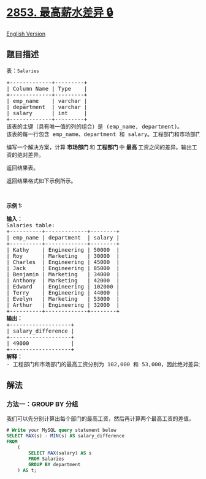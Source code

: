 # [2853. 最高薪水差异 🔒](https://leetcode.cn/problems/highest-salaries-difference)

[English Version](/solution/2800-2899/2853.Highest%20Salaries%20Difference/README_EN.md)

<!-- tags:数据库 -->

<!-- difficulty:简单 -->

## 题目描述

<!-- 这里写题目描述 -->

<p>表：<code><font face="monospace">Salaries</font></code></p>

<pre>
+-------------+---------+ 
| Column Name | Type    | 
+-------------+---------+ 
| emp_name    | varchar | 
| department  | varchar | 
| salary      | int     |
+-------------+---------+
该表的主键（具有唯一值的列的组合）是 (emp_name, department)。 
该表的每一行包含 emp_name、department 和 salary。工程部门和市场部门至少会有一条记录。
</pre>

<p>编写一个解决方案，计算&nbsp;<strong>市场部门&nbsp;</strong>和&nbsp;<strong>工程部门&nbsp;</strong>中&nbsp;<strong>最高&nbsp;</strong>工资之间的差异。输出工资的绝对差异。</p>

<p>返回结果表。</p>

<p>返回结果格式如下示例所示。</p>

<p>&nbsp;</p>

<p><strong class="example">示例 1:</strong></p>

<pre>
<b>输入：</b>
Salaries table:
+----------+-------------+--------+
| emp_name | department  | salary |
+----------+-------------+--------+
| Kathy    | Engineering | 50000  |
| Roy      | Marketing   | 30000  |
| Charles  | Engineering | 45000  |
| Jack     | Engineering | 85000  | 
| Benjamin | Marketing   | 34000  |
| Anthony  | Marketing   | 42000  |
| Edward   | Engineering | 102000 |
| Terry    | Engineering | 44000  |
| Evelyn   | Marketing   | 53000  |
| Arthur   | Engineering | 32000  |
+----------+-------------+--------+
<b>输出：</b>
+-------------------+
| salary_difference | 
+-------------------+
| 49000             | 
+-------------------+
<b>解释：</b>
- 工程部门和市场部门的最高工资分别为 102,000 和 53,000，因此绝对差异为 49,000。
</pre>

## 解法

### 方法一：GROUP BY 分组

我们可以先分别计算出每个部门的最高工资，然后再计算两个最高工资的差值。

<!-- tabs:start -->

```sql
# Write your MySQL query statement below
SELECT MAX(s) - MIN(s) AS salary_difference
FROM
    (
        SELECT MAX(salary) AS s
        FROM Salaries
        GROUP BY department
    ) AS t;
```

<!-- tabs:end -->

<!-- end -->
